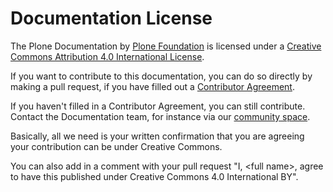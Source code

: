 # Documentation License

The Plone Documentation by [Plone Foundation](https://plone.org) is licensed under a [Creative Commons Attribution 4.0 International License](http://creativecommons.org/licenses/by/4.0/).

If you want to contribute to this documentation, you can do so directly by making a pull request,
if you have filled out a [Contributor Agreement](https://plone.org/foundation/contributors-agreement).

If you haven't filled in a Contributor Agreement, you can still contribute. Contact the Documentation team,
for instance via our [community space](https://community.plone.org/c/documentation/).

Basically, all we need is your written confirmation that you are agreeing your contribution can be under Creative Commons.

You can also add in a comment with your pull request "I, \<full name>, agree to have this published under Creative Commons 4.0 International BY".
